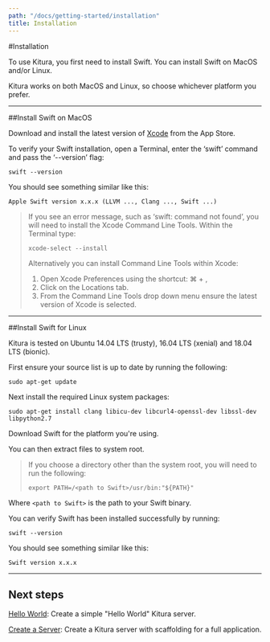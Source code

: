 ```yaml
---
path: "/docs/getting-started/installation"
title: Installation
---
```

#Installation

To use Kitura, you first need to install Swift. You can install Swift on MacOS and/or Linux.

Kitura works on both MacOS and Linux, so choose whichever platform you prefer.

---

##Install Swift on MacOS

Download and install the latest version of [Xcode](https://developer.apple.com/xcode/) from the App Store.

To verify your Swift installation, open a Terminal, enter the ‘swift’ command and pass the ‘--version’ flag:

```
swift --version
```

You should see something similar like this:

```
Apple Swift version x.x.x (LLVM ..., Clang ..., Swift ...)
```

> If you see an error message, such as ‘swift: command not found’, you will need to install the Xcode Command Line Tools. Within the Terminal type:
> ```
> xcode-select --install
> ```
> Alternatively you can install Command Line Tools within Xcode:
> 1. Open Xcode Preferences using the shortcut: ⌘ + ,
> 2. Click on the Locations tab.
> 3. From the Command Line Tools drop down menu ensure the latest version of Xcode is selected.

---

##Install Swift for Linux

Kitura is tested on Ubuntu 14.04 LTS (trusty), 16.04 LTS (xenial) and 18.04 LTS (bionic).

First ensure your source list is up to date by running the following:

```
sudo apt-get update
```

Next install the required Linux system packages:

```
sudo apt-get install clang libicu-dev libcurl4-openssl-dev libssl-dev libpython2.7
```

Download Swift for the platform you're using.

You can then extract files to system root.

> If you choose a directory other than the system root, you will need to run the following:
> ```
> export PATH=/<path to Swift>/usr/bin:"${PATH}"
> ```

Where `<path to Swift>` is the path to your Swift binary.

You can verify Swift has been installed successfully by running:

```
swift --version
```

You should see something similar like this:

```
Swift version x.x.x
```

---

## Next steps
[Hello World](./hello-world): Create a simple "Hello World" Kitura server.

[Create a Server](./create-server-cli): Create a Kitura server with scaffolding for a full application.
